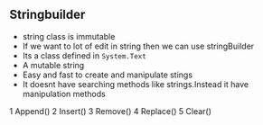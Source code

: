 ## Stringbuilder

- string class is immutable
- If we want to lot of edit in string then we can use stringBuilder
- Its a class defined in `System.Text`
- A mutable string
- Easy and fast to create and manipulate stings
- It doesnt have searching methods like strings.Instead it have manipulation
methods

1 Append()
2 Insert()
3 Remove()
4 Replace()
5 Clear()

